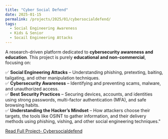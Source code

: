 ```yaml
---
title: "Cyber Social Defend"
date: 2025-01-15
permalink: /projects/2025/01/cybersocialdefend/
tags:
  - Social Engineering Awareness 
  - Kids & Senior
  - Socail Engineering Attacks
---
```


A research-driven platform dedicated to **cybersecurity awareness and education**. This project is purely **educational and non-commercial**, focusing on:
<!--more-->
✅ **Social Engineering Attacks** – Understanding phishing, pretexting, baiting, tailgating, and other manipulation techniques.  
✅ **Cybersecurity Awareness** – Identifying and preventing scams, malware, and unauthorized access.  
✅ **Best Security Practices** – Securing devices, accounts, and identities using strong passwords, multi-factor authentication (MFA), and safe browsing habits.  
✅ **Understanding the Hacker’s Mindset** – How attackers choose their targets, the tools like OSINT to gather information, and their delivery methods using phishing, vishing, and other social engineering techniques."

<a href="https://www.cybersocialdefend.com" class="btn">Read Full Project- Cybersocialdefend</a>
